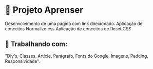 # 🚀 Projeto Aprenser
 Desenvolvimento de uma página com link direcionado.
 Aplicação de conceitos Normalize.css
 Aplicação de conceitos de Reset.CSS

## 🔧 Trabalhando com:
 
"Div's, Classes, Article, Parágrafo, Fonts do Google, Imagens, Padding, Responsividade".
